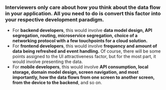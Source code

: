 ### Interviewers only care about how you think about the data flow in your application. All you need to do is convert this factor into your respective development paradigm.

* For **backend developers**, this would involve **data model design, API segregation, routing, microservice segregation, choice of a networking protocol with a few touchpoints for a cloud solution.**
* For **frontend developers**, this would involve **frequency and amount of data being refreshed and event handling.** Of course, there will be some points assigned to the UI attractiveness factor, but for the most part, it would involve presenting the data.
* For **mobile developers**, this would involve **API consumption, local storage, domain model design, screen navigation, and most importantly, how the data flows from one screen to another screen, from the device to the backend**, and so on.
